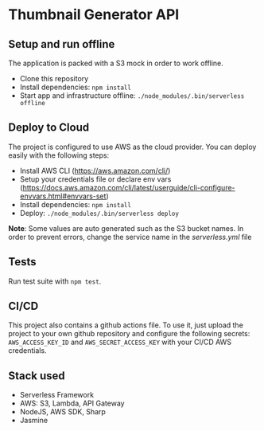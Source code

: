 # Thumbnail Generator API
## Setup and run offline
The application is packed with a S3 mock in order to work offline.

- Clone this repository
- Install dependencies: `npm install`
- Start app and infrastructure offline: `./node_modules/.bin/serverless offline`

## Deploy to Cloud
The project is configured to use AWS as the cloud provider. You can deploy easily with the following steps:

- Install AWS CLI (https://aws.amazon.com/cli/)
- Setup your credentials file or declare env vars (https://docs.aws.amazon.com/cli/latest/userguide/cli-configure-envvars.html#envvars-set)
- Install dependencies: `npm install`
- Deploy: `./node_modules/.bin/serverless deploy`

**Note**: Some values are auto generated such as the S3 bucket names. In order to prevent errors, change the service name in the *serverless.yml* file

## Tests
Run test suite with `npm test`.

## CI/CD
This project also contains a github actions file. To use it, just upload the project to your own github repository and configure the following secrets: `AWS_ACCESS_KEY_ID` and `AWS_SECRET_ACCESS_KEY` with your CI/CD AWS credentials.

## Stack used
- Serverless Framework
- AWS: S3, Lambda, API Gateway
- NodeJS, AWS SDK, Sharp
- Jasmine